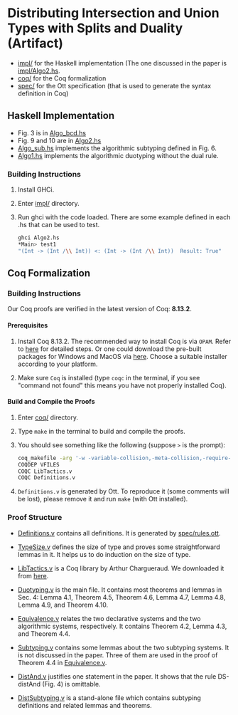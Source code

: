 # Distributing Intersection and Union Types with Splits and Duality (Artifact)

- [impl/](./impl) for the Haskell implementation (The one discussed in the paper is  [impl/Algo2.hs](./impl/Algo2.hs).
- [coq/](./coq) for the Coq formalization
- [spec/](./spec) for the Ott specification (that is used to generate the syntax
definition in Coq)

## Haskell Implementation

- Fig. 3 is in [Algo_bcd.hs](./impl/Algo_bcd.hs)
- Fig. 9 and 10 are in [Algo2.hs](./impl/Algo2.hs)
- [Algo_sub.hs](./impl/Algo_sub.hs) implements the algorithmic subtyping defined
in Fig. 6.
- [Algo1.hs](./impl/Algo1.hs) implements the algorithmic duotyping without the
dual rule.

### Building Instructions

1. Install GHCi.
2. Enter [impl/](./impl) directory.
3. Run ghci with the code loaded. There are some example defined in each .hs
that can be used to test.

   ```sh
   ghci Algo2.hs
   *Main> test1
   "(Int -> (Int /\\ Int)) <: (Int -> (Int /\\ Int))  Result: True"
   ```


## Coq Formalization

### Building Instructions

Our Coq proofs are verified in the latest version of Coq: **8.13.2**.

#### Prerequisites

1. Install Coq 8.13.2.
   The recommended way to install Coq is via `OPAM`. Refer to
   [here](https://coq.inria.fr/opam/www/using.html) for detailed steps. Or one could
   download the pre-built packages for Windows and MacOS via
   [here](https://github.com/coq/coq/releases/tag/V8.13.2). Choose a suitable installer
   according to your platform.

2. Make sure `Coq` is installed (type `coqc` in the terminal, if you see "command
   not found" this means you have not properly installed Coq).

#### Build and Compile the Proofs

1. Enter [coq/](./coq) directory.

2. Type `make` in the terminal to build and compile the proofs.

3. You should see something like the following (suppose `>` is the prompt):
   ```sh
   coq_makefile -arg '-w -variable-collision,-meta-collision,-require-in-module' -f _CoqProject -o CoqSrc.mk
   COQDEP VFILES
   COQC LibTactics.v
   COQC Definitions.v
   ```
4. `Definitions.v` is generated by Ott. To reproduce it (some comments will be
lost), please remove it and run `make` (with Ott installed).

### Proof Structure

- [Definitions.v](./coq/Definitions.v) contains all definitions. It is generated
by [spec/rules.ott](spec/rules.ott).

- [TypeSize.v](./coq/TypeSize.v) defines the size of type and proves some
straightforward lemmas in it. It helps us to do induction on the size of type.

- [LibTactics.v](./coq/LibTactics.v) is a Coq library by Arthur Chargueraud.
We downloaded it from [here](http://gallium.inria.fr/~fpottier/ssphs/LibTactics.html).

- [Duotyping.v](./coq/Duotyping.v) is the main file. It contains most theorems
and lemmas in Sec. 4: Lemma 4.1, Theorem 4.5, Theorem 4.6, Lemma 4.7, Lemma 4.8,
Lemma 4.9, and Theorem 4.10.

- [Equivalence.v](./coq/Equivalence.v) relates the two declarative systems and
the two algorithmic systems, respectively.
It contains Theorem 4.2, Lemma 4.3, and Theorem 4.4.

- [Subtyping.v](./coq/Subtyping.v) contains some lemmas about the two subtyping
systems. It is not discussed in the paper. Three of them are used in the
proof of Theorem 4.4 in [Equivalence.v](./coq/Equivalence.v).

- [DistAnd.v](./coq/DistAnd.v) justifies one statement in the paper. It shows
that the rule DS-distAnd (Fig. 4) is omittable.

- [DistSubtyping.v](.coq/DistSubtyping.v) is a stand-alone file which contains
subtyping definitions and related lemmas and theorems.
